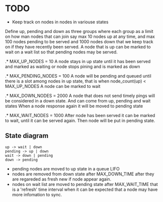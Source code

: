 # TODO

* Keep track on nodes in nodes in variouse states

Define up, pending and down as three groups where
each group as a limit on how man nodes that can join
say max 10 nodes up at any time, and max 100 nodes
pending to be served and 1000 nodes down that we
keep track on if they have recently been served.
A node that is up can be marked to wait on a wait list
so that pending nodes may be served.

.* MAX\_UP\_NODES = 10
 A node stays in up state until it has been served
 and marked as waiting or node stops pining and is
 marked as down

.* MAX\_PENDING\_NODES = 100
 A node will be pending and queued until 
 there is a slot among nodes in up state,
 that is when node_count(up) < MAX\_UP\_NODES
 A node can be marked to wait

.* MAX\_DOWN\_NODES = 2000
 A node that does not send timely pings will be considered
 in a down state. And can come from up, pending and wait states
 When a node response again it will be moved to pending state

.* MAX\_WAIT\_NODES = 1000
 After node has been served it can be marked to
 wait, until it can be served again. Then node
 will be put in pending state.

## State diagram 

    up -> wait | down
    pending -> up | down
    wait -> down | pending
    down -> pending

- pending nodes are moved to up state in a queue LIFO
- nodes are removed from down state after MAX\_DOWN\_TIME after
 they are regareded as fresh new if node appear again.
- nodes on wait list are moved to pending state after MAX\_WAIT\_TIME
that is a 'refresh' time interval when it can be expected that a node
may have more infomation to sync.

 
